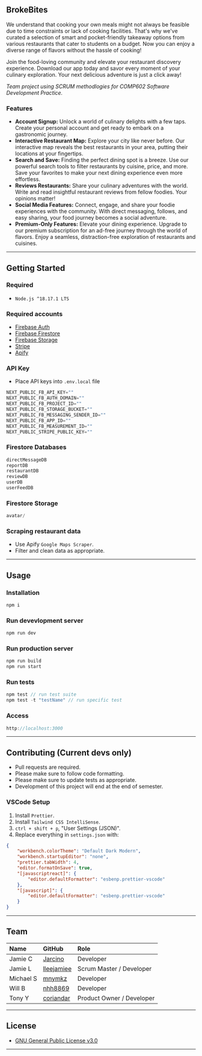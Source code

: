 ## BrokeBites
We understand that cooking your own meals might not always be feasible due to time constraints or lack of cooking facilities. That's why we've curated a selection of smart and pocket-friendly takeaway options from various restaurants that cater to students on a budget. Now you can enjoy a diverse range of flavors without the hassle of cooking!

Join the food-loving community and elevate your restaurant discovery experience. Download our app today and savor every moment of your culinary exploration. Your next delicious adventure is just a click away!

_Team project using SCRUM methodlogies for COMP602 Software Development Practice._

### Features
- __Account Signup:__ Unlock a world of culinary delights with a few taps. Create your personal account and get ready to embark on a gastronomic journey.
- __Interactive Restaurant Map:__ Explore your city like never before. Our interactive map reveals the best restaurants in your area, putting their locations at your fingertips.
- __Search and Save:__ Finding the perfect dining spot is a breeze. Use our powerful search tools to filter restaurants by cuisine, price, and more. Save your favorites to make your next dining experience even more effortless.
- __Reviews Restaurants:__ Share your culinary adventures with the world. Write and read insightful restaurant reviews from fellow foodies. Your opinions matter!
- __Social Media Features:__ Connect, engage, and share your foodie experiences with the community. With direct messaging, follows, and easy sharing, your food journey becomes a social adventure.
- __Premium-Only Features:__ Elevate your dining experience. Upgrade to our premium subscription for an ad-free journey through the world of flavors. Enjoy a seamless, distraction-free exploration of restaurants and cuisines.

--------------------------------------------------

## Getting Started
### Required
- `Node.js ^18.17.1 LTS`

### Required accounts
- [Firebase Auth][1.1]
- [Firebase Firestore][1.2]
- [Firebase Storage][1.3]
- [Stripe][1.4]
- [Apify][1.5]

[1.1]: <https://firebase.google.com/products/auth>
[1.2]: <https://firebase.google.com/products/firestore>
[1.3]: <https://firebase.google.com/products/storage>
[1.4]: <https://stripe.com>
[1.5]: <https://apify.com>

### API Key
- Place API keys into `.env.local` file

```js
NEXT_PUBLIC_FB_API_KEY=""
NEXT_PUBLIC_FB_AUTH_DOMAIN=""
NEXT_PUBLIC_FB_PROJECT_ID=""
NEXT_PUBLIC_FB_STORAGE_BUCKET=""
NEXT_PUBLIC_FB_MESSAGING_SENDER_ID=""
NEXT_PUBLIC_FB_APP_ID=""
NEXT_PUBLIC_FB_MEASUREMENT_ID=""
NEXT_PUBLIC_STRIPE_PUBLIC_KEY=""
```

### Firestore Databases
```js
directMessageDB
reportDB
restaurantDB
reviewDB
userDB
userFeedDB
```

### Firestore Storage
```js
avatar/
```

### Scraping restaurant data
- Use Apify `Google Maps Scraper`.
- Filter and clean data as appropriate.

--------------------------------------------------

## Usage
### Installation
```js
npm i
```

### Run devevlopment server
```js
npm run dev
```

### Run production server
```js
npm run build
npm run start
```

### Run tests
```js
npm test // run test suite
npm test -t "testName" // run specific test
```

### Access
```js
http://localhost:3000
```

--------------------------------------------------

## Contributing (Current devs only)
- Pull requests are required.
- Please make sure to follow code formatting.
- Please make sure to update tests as appropriate.
- Development of this project will end at the end of semester.

### VSCode Setup
1. Install `Prettier`.
2. Install `Tailwind CSS IntelliSense`.
3. `ctrl + shift + p`, "User Settings (JSON)".
4. Replace everything in `settings.json` with:
```json
{
    "workbench.colorTheme": "Default Dark Modern",
    "workbench.startupEditor": "none",
    "prettier.tabWidth": 4,
    "editor.formatOnSave": true,
    "[javascriptreact]": {
        "editor.defaultFormatter": "esbenp.prettier-vscode"
    },
    "[javascript]": {
        "editor.defaultFormatter": "esbenp.prettier-vscode"
    }
}
```

--------------------------------------------------

## Team

| Name      | GitHub            | Role                      |
|:----------|:------------------|:--------------------------|
| Jamie C   | [Jarcino][2.1]    | Developer                 |
| Jamie L   | [lleejamiee][2.2] | Scrum Master / Developer  |
| Michael S | [mnymkz][2.3]     | Developer                 |
| Will B    | [nhh8869][2.4]    | Developer                 |
| Tony Y    | [coriandar][2.5]  | Product Owner / Developer |

[2.1]: <https://github.com/Jarcino>
[2.2]: <https://github.com/lleejamiee>
[2.3]: <https://github.com/mnymkz>
[2.4]: <https://github.com/nhh8869>
[2.5]: <https://github.com/coriandar>

--------------------------------------------------

## License
- [GNU General Public License v3.0](https://github.com/coriandar/BrokeBites/blob/main/LICENSE)

--------------------------------------------------
